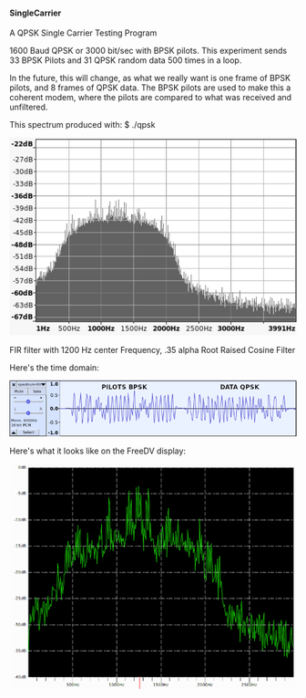 #### SingleCarrier
A QPSK Single Carrier Testing Program

1600 Baud QPSK or 3000 bit/sec with BPSK pilots. This experiment sends 33 BPSK Pilots and 31 QPSK random data 500 times in a loop.

In the future, this will change, as what we really want is one frame of BPSK pilots, and 8 frames of QPSK data. The BPSK pilots are used to make this a coherent modem, where the pilots are compared to what was received and unfiltered.

This spectrum produced with: $ ./qpsk  

![My image](https://raw.githubusercontent.com/srsampson/SingleCarrier/master/spectrum-filtered.png)

FIR filter with 1200 Hz center Frequency, .35 alpha Root Raised Cosine Filter

Here's the time domain:

![My image](https://raw.githubusercontent.com/srsampson/SingleCarrier/master/time-domain.png)

Here's what it looks like on the FreeDV display:

![My image](https://raw.githubusercontent.com/srsampson/SingleCarrier/master/waveform.png)

